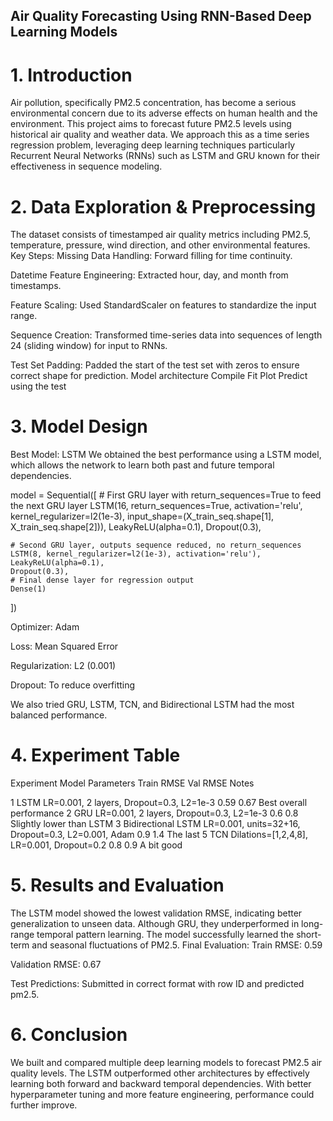 ## Air Quality Forecasting Using RNN-Based Deep Learning Models

# 1. Introduction
Air pollution, specifically PM2.5 concentration, has become a serious environmental concern due to its adverse effects on human health and the environment. This project aims to forecast future PM2.5 levels using historical air quality and weather data. We approach this as a time series regression problem, leveraging deep learning techniques particularly Recurrent Neural Networks (RNNs) such as LSTM and GRU known for their effectiveness in sequence modeling.

# 2. Data Exploration & Preprocessing
The dataset consists of timestamped air quality metrics including PM2.5, temperature, pressure, wind direction, and other environmental features.
Key Steps:
Missing Data Handling: Forward filling for time continuity.


Datetime Feature Engineering: Extracted hour, day, and month from timestamps.


Feature Scaling: Used StandardScaler on features to standardize the input range.


Sequence Creation: Transformed time-series data into sequences of length 24 (sliding window) for input to RNNs.


Test Set Padding: Padded the start of the test set with zeros to ensure correct shape for prediction.
Model architecture
Compile
Fit
Plot
Predict using the test



# 3. Model Design
Best Model: LSTM
We obtained the best performance using a LSTM model, which allows the network to learn both past and future temporal dependencies.

model = Sequential([
    # First GRU layer with return_sequences=True to feed the next GRU layer
    LSTM(16, return_sequences=True, activation='relu', kernel_regularizer=l2(1e-3), input_shape=(X_train_seq.shape[1], X_train_seq.shape[2])),
    LeakyReLU(alpha=0.1),
    Dropout(0.3),


    # Second GRU layer, outputs sequence reduced, no return_sequences
    LSTM(8, kernel_regularizer=l2(1e-3), activation='relu'),
    LeakyReLU(alpha=0.1),
    Dropout(0.3),
    # Final dense layer for regression output
    Dense(1)
])


Optimizer: Adam


Loss: Mean Squared Error


Regularization: L2 (0.001)


Dropout: To reduce overfitting


We also tried GRU, LSTM, TCN, and Bidirectional LSTM had the most balanced performance.



# 4. Experiment Table
Experiment
Model
Parameters
Train RMSE
Val RMSE
Notes












1
LSTM
LR=0.001, 2 layers, Dropout=0.3, L2=1e-3
0.59
0.67
Best overall performance
2
GRU
LR=0.001, 2 layers, Dropout=0.3, L2=1e-3
0.6
0.8
Slightly lower than LSTM
3
Bidirectional LSTM
LR=0.001, units=32+16, Dropout=0.3, L2=0.001, Adam
0.9
1.4
The last
5
TCN
Dilations=[1,2,4,8], LR=0.001, Dropout=0.2
0.8
0.9
A bit good

# 5. Results and Evaluation
The  LSTM model showed the lowest validation RMSE, indicating better generalization to unseen data. Although GRU, they underperformed in long-range temporal pattern learning. The model successfully learned the short-term and seasonal fluctuations of PM2.5.
Final Evaluation:
Train RMSE: 0.59


Validation RMSE: 0.67


Test Predictions: Submitted in correct format with row ID and predicted pm2.5.


# 6. Conclusion
We built and compared multiple deep learning models to forecast PM2.5 air quality levels. The LSTM outperformed other architectures by effectively learning both forward and backward temporal dependencies. With better hyperparameter tuning and more feature engineering, performance could further improve.

